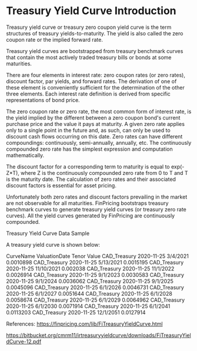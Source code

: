 # Treasury Yield Curve Introduction

Treasury yield curve or treasury zero coupon yield curve is the term structures of treasury yields-to-maturity. The yield is also called the zero coupon rate or the implied forward rate.

Treasury yield curves are bootstrapped from treasury benchmark curves that contain the most actively traded treasury bills or bonds at some maturities.

There are four elements in interest rate: zero coupon rates (or zero rates), discount factor, par yields, and forward rates. The derivation of one of these element is conveniently sufficient for the determination of the other three elements. Each interest rate definition is derived from specific representations of bond price.

The zero coupon rate or zero rate, the most common form of interest rate, is the yield implied by the different between a zero coupon bond's current purchase price and the value it pays at maturity. A given zero rate applies only to a single point in the future and, as such, can only be used to discount cash flows occurring on this date. Zero rates can have different compoundings: continuously, semi-annually, annually, etc. The continuously compounded zero rate has the simplest expression and computation mathematically.

The discount factor for a corresponding term to maturity is equal to exp(-Z*T), where Z is the continuously compounded zero rate from 0 to T and T is the maturity date. The calculation of zero rates and their associated discount factors is essential for asset pricing.

Unfortunately both zero rates and discount factors prevailing in the market are not observable for all maturities. FinPricing bootstraps treasury benchmark curves to generate treasury yield curves (or treasury zero rate curves). All the yield curves generated by FinPricing are continuously compounded.


Treasury Yield Curve Data Sample

A treasury yield curve is shown below:

CurveName	ValuationDate	Tenor	Value
CAD_Treasury	2020-11-25	3/4/2021  	0.0010898
CAD_Treasury	2020-11-25	5/13/2021 	0.0015195
CAD_Treasury	2020-11-25	11/10/2021	0.002038
CAD_Treasury	2020-11-25	11/1/2022 	0.0026914
CAD_Treasury	2020-11-25	9/1/2023  	0.0030583
CAD_Treasury	2020-11-25	9/1/2024  	0.0036062
CAD_Treasury	2020-11-25	9/1/2025  	0.0045096
CAD_Treasury	2020-11-25	6/1/2026  	0.0046731
CAD_Treasury	2020-11-25	6/1/2027  	0.0051644
CAD_Treasury	2020-11-25	6/1/2028  	0.0058674
CAD_Treasury	2020-11-25	6/1/2029  	0.0064962
CAD_Treasury	2020-11-25	6/1/2030  	0.0071914
CAD_Treasury	2020-11-25	6/1/2041  	0.0113203
CAD_Treasury	2020-11-25	12/1/2051 	0.0127914

References:
https://finpricing.com/lib/FiTreasuryYieldCurve.html

https://bitbucket.org/cmrm11/irtreasuryyieldcurve/downloads/FiTreasuryYieldCurve-12.pdf
